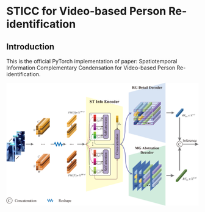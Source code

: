 # STICC for Video-based Person Re-identification
## Introduction
This is the official PyTorch implementation of paper: Spatiotemporal Information Complementary Condensation for Video-based Person Re-identification. 
<div align="center">
  <img src="https://github.com/learnsharing/STICC/blob/main/figures/STICC.png">
</div>
